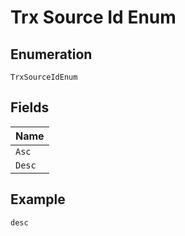 
# Trx Source Id Enum

## Enumeration

`TrxSourceIdEnum`

## Fields

| Name |
|  --- |
| `Asc` |
| `Desc` |

## Example

```
desc
```


